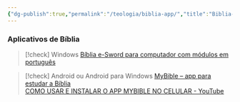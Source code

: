 ```yaml
---
{"dg-publish":true,"permalink":"/teologia/biblia-app/","title":"Biblia-app","metatags":{"description":"Aplicativo para ler a Bíblia"},"tags":["Teologia","aplicativos"],"updated":"2025-01-19T19:05:00.006-03:00"}
---
```



### Aplicativos de Bíblia

> [!check] Windows
> [Bíblia e-Sword para computador com módulos em português](https://myswordbrasil.blogspot.com/2016/02/modulos-e-sword-para-computador-em-pt.html)

> [!check] Android ou Android para Windows
> [MyBible – app para estudar a Bíblia](https://mybible.zone/en/)\
> [COMO USAR E INSTALAR O APP MYBIBLE NO CELULAR - YouTube](https://www.youtube.com/watch?v=41v0nRDb1Ug)

